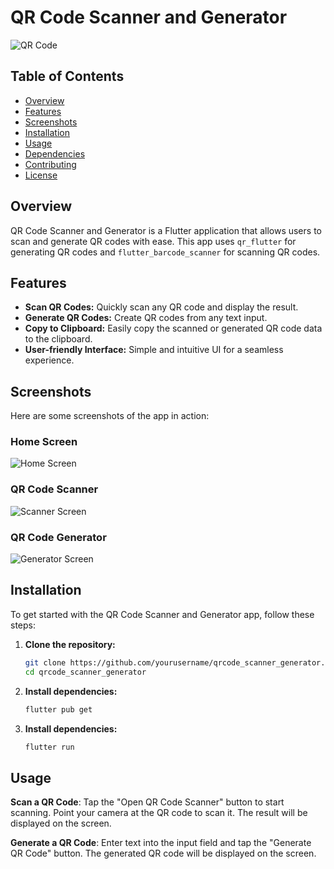 # QR Code Scanner and Generator

![QR Code](https://your-image-link) <!-- Add a relevant banner image -->

## Table of Contents
- [Overview](#overview)
- [Features](#features)
- [Screenshots](#screenshots)
- [Installation](#installation)
- [Usage](#usage)
- [Dependencies](#dependencies)
- [Contributing](#contributing)
- [License](#license)

## Overview

QR Code Scanner and Generator is a Flutter application that allows users to scan and generate QR codes with ease. This app uses `qr_flutter` for generating QR codes and `flutter_barcode_scanner` for scanning QR codes.

## Features

- **Scan QR Codes:** Quickly scan any QR code and display the result.
- **Generate QR Codes:** Create QR codes from any text input.
- **Copy to Clipboard:** Easily copy the scanned or generated QR code data to the clipboard.
- **User-friendly Interface:** Simple and intuitive UI for a seamless experience.

## Screenshots

Here are some screenshots of the app in action:

### Home Screen
![Home Screen](screenshots/home_screen.png)

### QR Code Scanner
![Scanner Screen](screenshots/scanner_screen.png)

### QR Code Generator
![Generator Screen](screenshots/generator_screen.png)

## Installation

To get started with the QR Code Scanner and Generator app, follow these steps:

1. **Clone the repository:**
   ```sh
   git clone https://github.com/yourusername/qrcode_scanner_generator.git
   cd qrcode_scanner_generator

2. **Install dependencies:**
   ```sh
   flutter pub get

3. **Install dependencies:**
   ```sh
   flutter run

## Usage

**Scan a QR Code**: Tap the "Open QR Code Scanner" button to start scanning. Point your camera at the QR code to scan it. The result will be displayed on the screen.

**Generate a QR Code**: Enter text into the input field and tap the "Generate QR Code" button. The generated QR code will be displayed on the screen.

   
